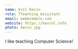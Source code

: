 ```yaml
---
name: Evil Kevin
role: TTeaching Assistant
email: me@example.com
website: https://kevinl.info
photo: kevin.jpg
---
```


I like teaching Computer Science!
